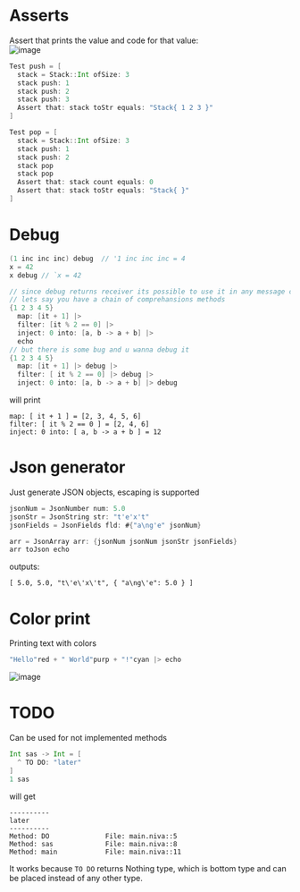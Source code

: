 # Asserts
Assert that prints the value and code for that value:  
![image](https://github.com/user-attachments/assets/fb5caea6-1743-4429-8a95-d7d7e75c0ea5)

```Scala
Test push = [
  stack = Stack::Int ofSize: 3
  stack push: 1
  stack push: 2
  stack push: 3
  Assert that: stack toStr equals: "Stack{ 1 2 3 }"
]

Test pop = [
  stack = Stack::Int ofSize: 3
  stack push: 1
  stack push: 2
  stack pop
  stack pop
  Assert that: stack count equals: 0
  Assert that: stack toStr equals: "Stack{ }"
]
```

# Debug
```Scala
(1 inc inc inc) debug  // '1 inc inc inc = 4
x = 42
x debug // `x = 42

// since debug returns receiver its possible to use it in any message chain
// lets say you have a chain of comprehansions methods
{1 2 3 4 5} 
  map: [it + 1] |>
  filter: [it % 2 == 0] |>
  inject: 0 into: [a, b -> a + b] |>
  echo
// but there is some bug and u wanna debug it
{1 2 3 4 5} 
  map: [it + 1] |> debug |>
  filter: [ it % 2 == 0] |> debug |>
  inject: 0 into: [a, b -> a + b] |> debug
```
will print
```
map: [ it + 1 ] = [2, 3, 4, 5, 6]
filter: [ it % 2 == 0 ] = [2, 4, 6]
inject: 0 into: [ a, b -> a + b ] = 12
```

# Json generator
Just generate JSON objects, escaping is supported
```Scala
jsonNum = JsonNumber num: 5.0
jsonStr = JsonString str: "t'e'x't"
jsonFields = JsonFields fld: #{"a\ng'e" jsonNum}

arr = JsonArray arr: {jsonNum jsonNum jsonStr jsonFields}
arr toJson echo 
```
outputs:
```
[ 5.0, 5.0, "t\'e\'x\'t", { "a\ng\'e": 5.0 } ]
```

# Color print
Printing text with colors
```Scala
"Hello"red + " World"purp + "!"cyan |> echo
```
![image](https://github.com/user-attachments/assets/0cddc3da-cb1f-4dcb-a4bf-e719bc35ea97)

# TODO
Can be used for not implemented methods
```Scala
Int sas -> Int = [
  ^ TO DO: "later"
]
1 sas
```
will get 
```
----------
later
----------
Method: DO              File: main.niva::5
Method: sas             File: main.niva::8
Method: main            File: main.niva::11
```

It works because `TO DO` returns Nothing type, which is bottom type and can be placed instead of any other type. 
